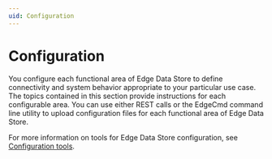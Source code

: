 ```yaml
---
uid: Configuration
---
```


# Configuration

You configure each functional area of Edge Data Store to define connectivity and system behavior appropriate to your particular use case. The topics contained in this section provide instructions for each configurable area. You can use either REST calls or the EdgeCmd command line utility to upload configuration files for each functional area of Edge Data Store. 

For more information on tools for Edge Data Store configuration, see [Configuration tools](xref:managementTools).
